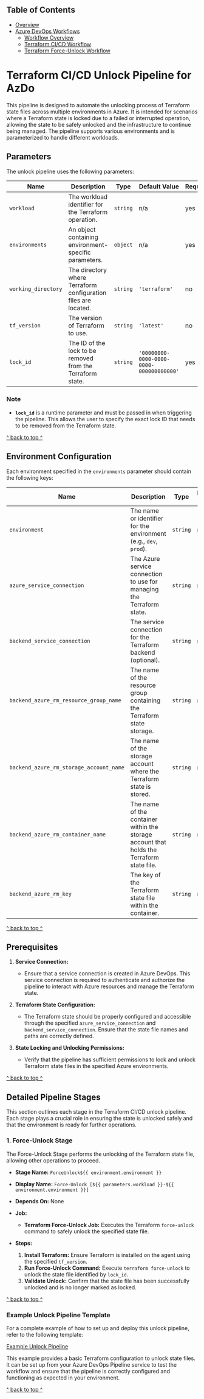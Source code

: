 ## Table of Contents

- [Overview](../README.md)
- [Azure DevOps Workflows](../README.md#azure-devops-workflows)
  - [Workflow Overview](./README.md)
  - [Terraform CI/CD Workflow](./DEPLOY.md)
  - [Terraform Force-Unlock Workflow](./UNLOCK.md)

# Terraform CI/CD Unlock Pipeline for AzDo

This pipeline is designed to automate the unlocking process of Terraform state files across multiple environments in Azure. It is intended for scenarios where a Terraform state is locked due to a failed or interrupted operation, allowing the state to be safely unlocked and the infrastructure to continue being managed. The pipeline supports various environments and is parameterized to handle different workloads.

## Parameters

The unlock pipeline uses the following parameters:

| Name                       | Description                                                             | Type      | Default Value                                 | Required |
|----------------------------|-------------------------------------------------------------------------|-----------|-----------------------------------------------|----------|
| `workload`                 | The workload identifier for the Terraform operation.                    | `string`  | n/a                                           | yes      |
| `environments`             | An object containing environment-specific parameters.                   | `object`  | n/a                                           | yes      |
| `working_directory`        | The directory where Terraform configuration files are located.          | `string`  | `'terraform'`                                 | no       |
| `tf_version`               | The version of Terraform to use.                                         | `string`  | `'latest'`                                    | no       |
| `lock_id`                  | The ID of the lock to be removed from the Terraform state.               | `string`  | `'00000000-0000-0000-0000-000000000000'`      | yes      |

### Note

- **`lock_id`** is a runtime parameter and must be passed in when triggering the pipeline. This allows the user to specify the exact lock ID that needs to be removed from the Terraform state.

[^ back to top ^](#table-of-contents)

## Environment Configuration

Each environment specified in the `environments` parameter should contain the following keys:

| Name                                 | Description                                                                                     | Type       | Default Value | Required |
|--------------------------------------|-------------------------------------------------------------------------------------------------|------------|---------------|----------|
| `environment`                        | The name or identifier for the environment (e.g., `dev`, `prod`).                               | `string`   | n/a           | yes      |
| `azure_service_connection`           | The Azure service connection to use for managing the Terraform state.                           | `string`   | n/a           | yes      |
| `backend_service_connection`         | The service connection for the Terraform backend (optional).                                    | `string`   | n/a           | no       |
| `backend_azure_rm_resource_group_name`| The name of the resource group containing the Terraform state storage.                          | `string`   | n/a           | yes      |
| `backend_azure_rm_storage_account_name`| The name of the storage account where the Terraform state is stored.                            | `string`   | n/a           | yes      |
| `backend_azure_rm_container_name`    | The name of the container within the storage account that holds the Terraform state file.       | `string`   | n/a           | yes      |
| `backend_azure_rm_key`               | The key of the Terraform state file within the container.                                       | `string`   | n/a           | yes      |

[^ back to top ^](#table-of-contents)

## Prerequisites

1. **Service Connection:**
   - Ensure that a service connection is created in Azure DevOps. This service connection is required to authenticate and authorize the pipeline to interact with Azure resources and manage the Terraform state.

2. **Terraform State Configuration:**
   - The Terraform state should be properly configured and accessible through the specified `azure_service_connection` and `backend_service_connection`. Ensure that the state file names and paths are correctly defined.

3. **State Locking and Unlocking Permissions:**
   - Verify that the pipeline has sufficient permissions to lock and unlock Terraform state files in the specified Azure environments.

[^ back to top ^](#table-of-contents)

## Detailed Pipeline Stages

This section outlines each stage in the Terraform CI/CD unlock pipeline. Each stage plays a crucial role in ensuring the state is unlocked safely and that the environment is ready for further operations.

### 1. **Force-Unlock Stage**

The Force-Unlock Stage performs the unlocking of the Terraform state file, allowing other operations to proceed.

- **Stage Name:** `ForceUnlock${{ environment.environment }}`
- **Display Name:** `Force-Unlock [${{ parameters.workload }}-${{ environment.environment }}]`
- **Depends On:** None
- **Job:**
  - **Terraform Force-Unlock Job:** Executes the Terraform `force-unlock` command to safely unlock the specified state file.

- **Steps:**
  1. **Install Terraform:** Ensure Terraform is installed on the agent using the specified `tf_version`.
  2. **Run Force-Unlock Command:** Execute `terraform force-unlock` to unlock the state file identified by `lock_id`.
  3. **Validate Unlock:** Confirm that the state file has been successfully unlocked and is no longer marked as locked.

[^ back to top ^](#table-of-contents)

### Example Unlock Pipeline Template

For a complete example of how to set up and deploy this unlock pipeline, refer to the following template:

[Example Unlock Pipeline](./tests/pipeline.unlock.yaml)

This example provides a basic Terraform configuration to unlock state files. It can be set up from your Azure DevOps Pipeline service to test the workflow and ensure that the pipeline is correctly configured and functioning as expected in your environment.

[^ back to top ^](#table-of-contents)